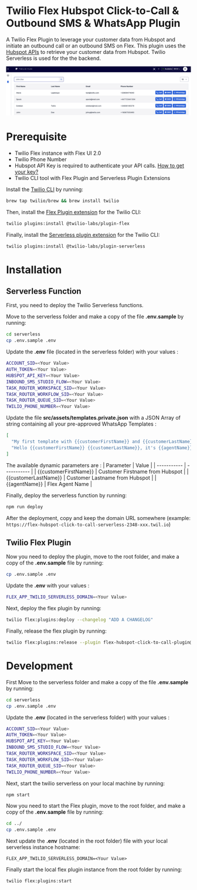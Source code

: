 # Twilio Flex Hubspot Click-to-Call & Outbound SMS & WhatsApp Plugin

A Twilio Flex Plugin to leverage your customer data from Hubspot and initiate an outbound call or an outbound SMS on Flex. This plugin uses the [Hubspot APIs](https://developers.hubspot.com/docs/api/overview) to retrieve your customer data from Hubspot. Twilio Serverless is used for the the backend.

![Screenshot of the Twilio Flex Hubspot Click-to-Call & Outbound SMS Plugin](screenshot.png "Screenshot of the Twilio Flex Hubspot Click-to-Call & Outbound SMS Plugin")

# Prerequisite

- Twilio Flex instance with Flex UI 2.0
- Twilio Phone Number
- Hubspot API Key is required to authenticate your API calls. [How to get your key?](https://knowledge.hubspot.com/integrations/how-do-i-get-my-hubspot-api-key)
- Twilio CLI tool with Flex Plugin and Serverless Plugin Extensions

Install the [Twilio CLI](https://www.twilio.com/docs/twilio-cli/quickstart) by running:
```bash
brew tap twilio/brew && brew install twilio
```

Then, install the [Flex Plugin extension](https://github.com/twilio-labs/plugin-flex/tree/v1-beta) for the Twilio CLI:
```bash
twilio plugins:install @twilio-labs/plugin-flex
```

Finally, install the [Serverless plugin extension](https://github.com/twilio-labs/plugin-serverless) for the Twilio CLI:
```bash
twilio plugins:install @twilio-labs/plugin-serverless
```

# Installation

## Serverless Function

First, you need to deploy the Twilio Serverless functions.

Move to the serverless folder and make a copy of the file **.env.sample** by running:
```bash
cd serverless
cp .env.sample .env
```

Update the **.env** file (located in the serverless folder) with your values :
```bash
ACCOUNT_SID=<Your Value>
AUTH_TOKEN=<Your Value>
HUBSPOT_API_KEY=<Your Value>
INBOUND_SMS_STUDIO_FLOW=<Your Value>
TASK_ROUTER_WORKSPACE_SID=<Your Value>
TASK_ROUTER_WORKFLOW_SID=<Your Value>
TASK_ROUTER_QUEUE_SID=<Your Value>
TWILIO_PHONE_NUMBER=<Your Value>
```

Update the file **src/assets/templates.private.json** with a JSON Array of string containing all your pre-approved WhatsApp Templates :
```json
[
  "My first template with {{customerFirstName}} and {{customerLastName}} and {{agentName}}.",
  "Hello {{customerFirstName}} {{customerLastName}}, it's {{agentName}} from WhatsApp, feel free to reach out to me if you need more help"
]
```

The available dynamic parameters are :
| Parameter      | Value |
| ----------- | ----------- |
| {{customerFirstName}}      | Customer Firstname from Hubspot       |
| {{customerLastName}}   | Customer Lastname from Hubspot        |
| {{agentName}}   | Flex Agent Name        |


Finally, deploy the serverless function by running:
```bash
npm run deploy
```

After the deployment, copy and keep the domain URL somewhere (example: `https://flex-hubspot-click-to-call-serverless-2348-xxx.twil.io`)

## Twilio Flex Plugin

Now you need to deploy the plugin, move to the root folder, and make a copy of the **.env.sample** file by running:
```bash
cp .env.sample .env
```

Update the **.env** with your values :
```bash
FLEX_APP_TWILIO_SERVERLESS_DOMAIN=<Your Value>
```

Next, deploy the flex plugin by running:
```bash
twilio flex:plugins:deploy --changelog "ADD A CHANGELOG"
```

Finally, release the flex plugin by running:
```bash
twilio flex:plugins:release --plugin flex-hubspot-click-to-call-plugin@1.0.0 --name "NAME OF THE RELEASE" --description "DESCRIPTION OF THE RELEASE"
```

# Development

First Move to the serverless folder and make a copy of the file **.env.sample** by running:
```bash
cd serverless
cp .env.sample .env
```

Update the **.env** (located in the serverless folder) with your values :
```bash
ACCOUNT_SID=<Your Value>
AUTH_TOKEN=<Your Value>
HUBSPOT_API_KEY=<Your Value>
INBOUND_SMS_STUDIO_FLOW=<Your Value>
TASK_ROUTER_WORKSPACE_SID=<Your Value>
TASK_ROUTER_WORKFLOW_SID=<Your Value>
TASK_ROUTER_QUEUE_SID=<Your Value>
TWILIO_PHONE_NUMBER=<Your Value>
```

Next, start the twilio serverless on your local machine by running:
```bash
npm start
```

Now you need to start the Flex plugin, move to the root folder, and make a copy of the **.env.sample** file by running:
```bash
cd ../
cp .env.sample .env
```

Next update the **.env** (located in the root folder) file with your local serverless instance hostname:
```
FLEX_APP_TWILIO_SERVERLESS_DOMAIN=<Your Value>
```

Finally start the local flex plugin instance from the root folder by running:
```bash
twilio flex:plugins:start
```